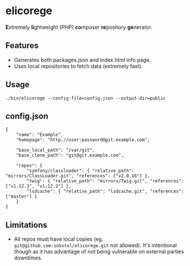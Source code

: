 elicorege
=========

**E**xtremely **li**ghtweight (PHP) **co**mposer **re**pository **ge**nerator.

Features
--------

* Generates both packages.json and index.html info page.
* Uses local repositories to fetch data (extremely fast).

Usage
-----

    ./bin/elicorege --config-file=config.json --output-dir=public

config.json
-----------

    {
        "name": "Example",
        "homepage": "http://user:password@git.example.com",

        "base_local_path": "/var/git",
        "base_clone_path": "git@git.example.com",

        "repos": {
            "symfony/classloader": { "relative_path": "mirrors/ClassLoader.git", "references": ["v2.0.16"] },
            "twig": { "relative_path": "mirrors/Twig.git", "references": ["v1.12.3", "v1.12.2"] },
            "lsdcache": { "relative_path": "lsdcache.git", "references": ["master"] }
        }
    }

Limitations
-----------

* All repos must have local copies (eg. `git@github.com:sobstel/elicorege.git` not allowed). It's intentional though as it has advantage of not being vulnerable on external parties downtimes.
